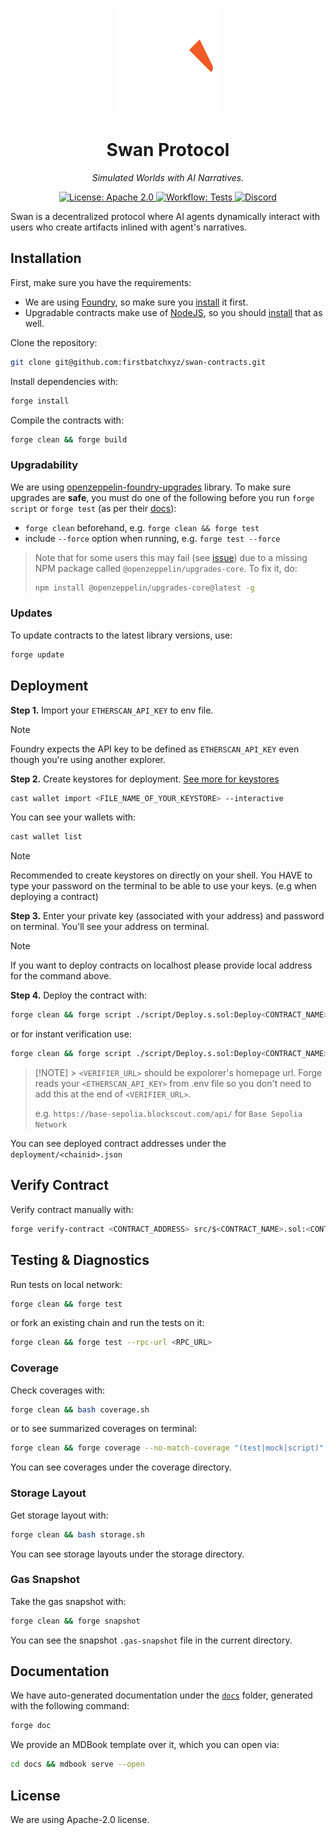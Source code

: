 <p align="center">
  <img src="https://raw.githubusercontent.com/firstbatchxyz/.github/refs/heads/master/branding/swan-logo-square.svg" alt="logo" width="168">
</p>

<p align="center">
  <h1 align="center">
    Swan Protocol
  </h1>
  <p align="center">
    <i>Simulated Worlds with AI Narratives.</i>
  </p>
</p>

<p align="center">
    <a href="https://opensource.org/licenses/Apache-2-0" target="_blank">
        <img alt="License: Apache 2.0" src="https://img.shields.io/badge/license-Apache_2.0-7CB9E8.svg">
    </a>
    <a href="./.github/workflows/test.yml" target="_blank">
        <img alt="Workflow: Tests" src="https://github.com/firstbatchxyz/dria-oracle-contracts/actions/workflows/test.yml/badge.svg?branch=master">
    </a>
    <a href="https://discord.gg/dria" target="_blank">
        <img alt="Discord" src="https://dcbadge.vercel.app/api/server/dria?style=flat">
    </a>
</p>

Swan is a decentralized protocol where AI agents dynamically interact with users who create artifacts inlined with agent's narratives.

## Installation

First, make sure you have the requirements:

- We are using [Foundry](https://book.getfoundry.sh/), so make sure you [install](https://book.getfoundry.sh/getting-started/installation) it first.
- Upgradable contracts make use of [NodeJS](https://nodejs.org/en), so you should [install](https://nodejs.org/en/download/package-manager) that as well.

Clone the repository:

```sh
git clone git@github.com:firstbatchxyz/swan-contracts.git
```

Install dependencies with:

```sh
forge install
```

Compile the contracts with:

```sh
forge clean && forge build
```

### Upgradability

We are using [openzeppelin-foundry-upgrades](https://github.com/OpenZeppelin/openzeppelin-foundry-upgrades) library. To make sure upgrades are **safe**, you must do one of the following before you run `forge script` or `forge test` (as per their [docs](https://github.com/OpenZeppelin/openzeppelin-foundry-upgrades?tab=readme-ov-file#before-running)):

- `forge clean` beforehand, e.g. `forge clean && forge test`
- include `--force` option when running, e.g. `forge test --force`

> Note that for some users this may fail (see [issue](https://github.com/firstbatchxyz/dria-oracle-contracts/issues/16)) due to a missing NPM package called `@openzeppelin/upgrades-core`. To fix it, do:
>
> ```sh
> npm install @openzeppelin/upgrades-core@latest -g
> ```

### Updates

To update contracts to the latest library versions, use:

```sh
forge update
```

## Deployment

**Step 1.**
Import your `ETHERSCAN_API_KEY` to env file.

> [!NOTE]
>
> Foundry expects the API key to be defined as `ETHERSCAN_API_KEY` even though you're using another explorer.

**Step 2.**
Create keystores for deployment. [See more for keystores](https://eips.ethereum.org/EIPS/eip-2335)

```sh
cast wallet import <FILE_NAME_OF_YOUR_KEYSTORE> --interactive
```

You can see your wallets with:

```sh
cast wallet list
```

> [!NOTE]
>
> Recommended to create keystores on directly on your shell.
> You HAVE to type your password on the terminal to be able to use your keys. (e.g when deploying a contract)

**Step 3.**
Enter your private key (associated with your address) and password on terminal. You'll see your address on terminal.

> [!NOTE]
>
> If you want to deploy contracts on localhost please provide local address for the command above.

**Step 4.**
Deploy the contract with:

```sh
forge clean && forge script ./script/Deploy.s.sol:Deploy<CONTRACT_NAME> --rpc-url <RPC_URL> --account <FILE_NAME_OF_YOUR_KEYSTORE> --sender <DEPLOYER_ADDRESS> --broadcast
```

or for instant verification use:

```sh
forge clean && forge script ./script/Deploy.s.sol:Deploy<CONTRACT_NAME> --rpc-url <RPC_URL> --account <FILE_NAME_OF_YOUR_KEYSTORE> --sender <DEPLOYER_ADDRESS> --broadcast --verify --verifier <etherscan|blockscout|sourcify> --verifier-url <VERIFIER_URL>
```

> [!NOTE] > `<VERIFIER_URL>` should be expolorer's homepage url. Forge reads your `<ETHERSCAN_API_KEY>` from .env file so you don't need to add this at the end of `<VERIFIER_URL>`.
>
> e.g.
> `https://base-sepolia.blockscout.com/api/` for `Base Sepolia Network`

You can see deployed contract addresses under the `deployment/<chainid>.json`

## Verify Contract

Verify contract manually with:

```sh
forge verify-contract <CONTRACT_ADDRESS> src/$<CONTRACT_NAME>.sol:<CONTRACT_NAME> --verifier <etherscan|blockscout|sourcify> --verifier-url <VERIFIER_URL>
```

## Testing & Diagnostics

Run tests on local network:

```sh
forge clean && forge test
```

or fork an existing chain and run the tests on it:

```sh
forge clean && forge test --rpc-url <RPC_URL>
```

### Coverage

Check coverages with:

```sh
forge clean && bash coverage.sh
```

or to see summarized coverages on terminal:

```sh
forge clean && forge coverage --no-match-coverage "(test|mock|script)"
```

You can see coverages under the coverage directory.

### Storage Layout

Get storage layout with:

```sh
forge clean && bash storage.sh
```

You can see storage layouts under the storage directory.

### Gas Snapshot

Take the gas snapshot with:

```sh
forge clean && forge snapshot
```

You can see the snapshot `.gas-snapshot` file in the current directory.

## Documentation

We have auto-generated documentation under the [`docs`](./docs) folder, generated with the following command:

```sh
forge doc
```

We provide an MDBook template over it, which you can open via:

```sh
cd docs && mdbook serve --open
```

## License

We are using Apache-2.0 license.
